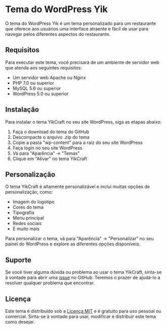 # Tema do WordPress Yik

O tema do WordPress Yik é um tema personalizado para um restaurante que oferece aos usuários uma interface atraente e fácil de usar para navegar pelos diferentes aspectos do restaurante.

## Requisitos

Para executar este tema, você precisará de um ambiente de servidor web que atenda aos seguintes requisitos:

- Um servidor web Apache ou Nginx
- PHP 7.0 ou superior
- MySQL 5.6 ou superior
- WordPress 5.0 ou superior

## Instalação

Para instalar o tema YikCraft no seu site WordPress, siga as etapas abaixo:

1. Faça o download do tema do GitHub
2. Descompacte o arquivo .zip do tema
3. Copie a pasta "wp-content" para a raiz do seu site WordPress
4. Faça login no seu site WordPress
5. Vá para "Aparência" -> "Temas"
6. Clique em "Ativar" no tema YikCraft

## Personalização

O tema YikCraft é altamente personalizável e inclui muitas opções de personalização, como:

- Imagem do logotipo
- Cores do tema
- Tipografia
- Menu principal
- Redes sociais
- E muito mais

Para personalizar o tema, vá para "Aparência" -> "Personalizar" no seu painel do WordPress e explore as diferentes opções disponíveis.

## Suporte

Se você tiver alguma dúvida ou problema ao usar o tema YikCraft, sinta-se à vontade para abrir uma [issue](https://github.com/d1av/YikCraft-wordpress/issues) no GitHub. Teremos o prazer de ajudá-lo a resolver qualquer problema que encontrar.

## Licença

Este tema é distribuído sob a [Licença MIT](https://github.com/d1av/YikCraft-wordpress/blob/main/LICENSE) e é gratuito para uso pessoal ou comercial. Sinta-se à vontade para usar, modificar e distribuir este tema como desejar.
